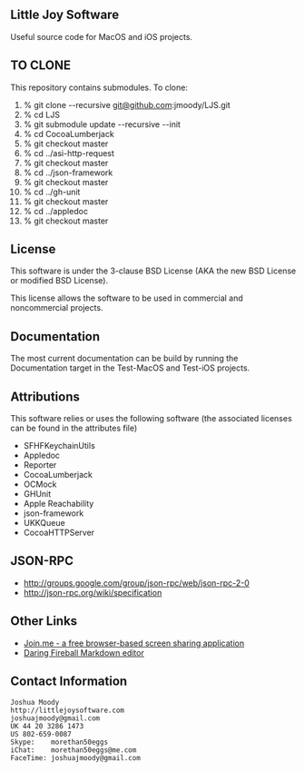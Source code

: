 Little Joy Software 
--------------------

Useful source code for MacOS and iOS projects.

TO CLONE
--------------------
This repository contains submodules. 
To clone:
 1. % git clone --recursive git@github.com:jmoody/LJS.git
 2. % cd LJS
 3. % git submodule update --recursive --init
 4. % cd CocoaLumberjack
 5. % git checkout master
 6. % cd ../asi-http-request
 7. % git checkout master
 8. % cd ../json-framework
 9. % git checkout master
10. % cd ../gh-unit
11. % git checkout master
12. % cd ../appledoc
13. % git checkout master

License
--------------------

This software is under the 3-clause BSD License (AKA the new BSD License or modified BSD License).  

This license allows the software to be used in commercial and noncommercial projects.

Documentation
--------------------

The most current documentation can be build by running the Documentation target in the Test-MacOS and Test-iOS projects.


Attributions
--------------------

This software relies or uses the following software (the associated licenses can be found in the attributes file)

* SFHFKeychainUtils
* Appledoc
* Reporter
* CocoaLumberjack 
* OCMock
* GHUnit
* Apple Reachability
* json-framework
* UKKQueue
* CocoaHTTPServer

JSON-RPC
--------------------

* http://groups.google.com/group/json-rpc/web/json-rpc-2-0
* http://json-rpc.org/wiki/specification 

Other Links
--------------------

* [Join.me - a free browser-based screen sharing application](http://join.me "join.me")
* [Daring Fireball Markdown editor](http://daringfireball.net/projects/markdown/dingus "daringfireball")

Contact Information
--------------------

    Joshua Moody
    http://littlejoysoftware.com
    joshuajmoody@gmail.com
    UK 44 20 3286 1473
    US 802-659-0087
    Skype:    morethan50eggs
    iChat:    morethan50eggs@me.com
    FaceTime: joshuajmoody@gmail.com
